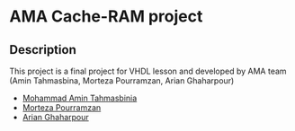 # AMA Cache-RAM project
## Description
This project is a final project for VHDL lesson and developed by AMA team (Amin Tahmasbina, Morteza Pourramzan, Arian Ghaharpour)

- [Mohammad Amin Tahmasbinia](https://github.com/mohammadamintahmasbi)
- [Morteza Pourramzan](https://github.com/MortezaPr)
- [Arian Ghaharpour](https://github.com/arian-gh24)
